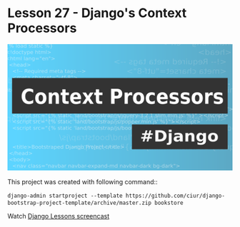 # Lesson 27 - Django's Context Processors

![Lesson 27](./screenshots/lesson-27.png)

This project was created with following command::

    django-admin startproject --template https://github.com/ciur/django-bootstrap-project-template/archive/master.zip bookstore

Watch [Django Lessons screencast](https://django-lessons.com/pages/lessons/context-processors/)
